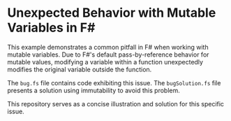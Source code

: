 # Unexpected Behavior with Mutable Variables in F#

This example demonstrates a common pitfall in F# when working with mutable variables.  Due to F#'s default pass-by-reference behavior for mutable values, modifying a variable within a function unexpectedly modifies the original variable outside the function.

The `bug.fs` file contains code exhibiting this issue. The `bugSolution.fs` file presents a solution using immutability to avoid this problem.

This repository serves as a concise illustration and solution for this specific issue.